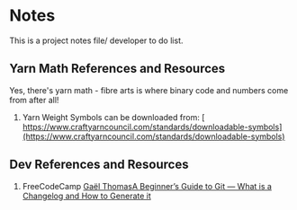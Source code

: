 # Notes

This is a project notes file/ developer to do list.

## Yarn Math References and Resources

Yes, there's yarn math - fibre arts is where binary code and numbers come from after all! 

1) Yarn Weight Symbols can be downloaded from: [ https://www.craftyarncouncil.com/standards/downloadable-symbols](https://www.craftyarncouncil.com/standards/downloadable-symbols)


## Dev References and Resources

1) FreeCodeCamp [Gaël Thomas](https://www.freecodecamp.org/news/author/gaelgthomas/)[A Beginner’s Guide to Git — What is a Changelog and How to Generate it](https://www.freecodecamp.org/news/a-beginners-guide-to-git-what-is-a-changelog-and-how-to-generate-it)